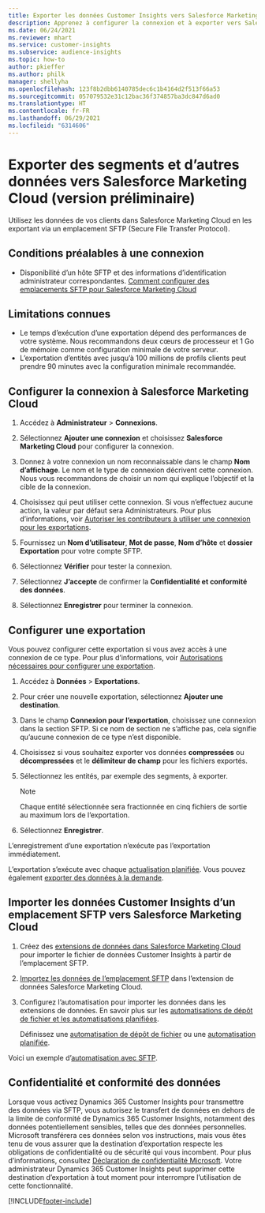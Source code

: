 ```yaml
---
title: Exporter les données Customer Insights vers Salesforce Marketing Cloud
description: Apprenez à configurer la connexion et à exporter vers Salesforce Marketing Cloud.
ms.date: 06/24/2021
ms.reviewer: mhart
ms.service: customer-insights
ms.subservice: audience-insights
ms.topic: how-to
author: pkieffer
ms.author: philk
manager: shellyha
ms.openlocfilehash: 123f8b2dbb6140785dec6c1b4164d2f513f66a53
ms.sourcegitcommit: 057079532e31c12bac36f374857ba3dc847d6ad0
ms.translationtype: HT
ms.contentlocale: fr-FR
ms.lasthandoff: 06/29/2021
ms.locfileid: "6314606"
---
```

# <a name="export-segments-and-other-data-to-salesforce-marketing-cloud-preview"></a>Exporter des segments et d’autres données vers Salesforce Marketing Cloud (version préliminaire)

Utilisez les données de vos clients dans Salesforce Marketing Cloud en les exportant via un emplacement SFTP (Secure File Transfer Protocol).

## <a name="prerequisites-for-connection"></a>Conditions préalables à une connexion

- Disponibilité d’un hôte SFTP et des informations d’identification administrateur correspondantes. [Comment configurer des emplacements SFTP pour Salesforce Marketing Cloud](https://help.salesforce.com/articleView?id=sf.mc_es_configure_enhanced_ftp.htm&type=5) 

## <a name="known-limitations"></a>Limitations connues

- Le temps d’exécution d’une exportation dépend des performances de votre système. Nous recommandons deux cœurs de processeur et 1 Go de mémoire comme configuration minimale de votre serveur. 
- L’exportation d’entités avec jusqu’à 100 millions de profils clients peut prendre 90 minutes avec la configuration minimale recommandée. 

## <a name="set-up-the-connection-to-salesforce-marketing-cloud"></a>Configurer la connexion à Salesforce Marketing Cloud

1. Accédez à **Administrateur** > **Connexions**.

1. Sélectionnez **Ajouter une connexion** et choisissez **Salesforce Marketing Cloud** pour configurer la connexion.

1. Donnez à votre connexion un nom reconnaissable dans le champ **Nom d’affichage**. Le nom et le type de connexion décrivent cette connexion. Nous vous recommandons de choisir un nom qui explique l’objectif et la cible de la connexion.

1. Choisissez qui peut utiliser cette connexion. Si vous n’effectuez aucune action, la valeur par défaut sera Administrateurs. Pour plus d’informations, voir [Autoriser les contributeurs à utiliser une connexion pour les exportations](connections.md#allow-contributors-to-use-a-connection-for-exports).

1. Fournissez un **Nom d’utilisateur**, **Mot de passe**, **Nom d’hôte** et **dossier Exportation** pour votre compte SFTP.

1. Sélectionnez **Vérifier** pour tester la connexion.

1. Sélectionnez **J’accepte** de confirmer la **Confidentialité et conformité des données**.

1. Sélectionnez **Enregistrer** pour terminer la connexion.

## <a name="configure-an-export"></a>Configurer une exportation

Vous pouvez configurer cette exportation si vous avez accès à une connexion de ce type. Pour plus d’informations, voir [Autorisations nécessaires pour configurer une exportation](export-destinations.md#set-up-a-new-export).

1. Accédez à **Données** > **Exportations**.

1. Pour créer une nouvelle exportation, sélectionnez **Ajouter une destination**.

1. Dans le champ **Connexion pour l’exportation**, choisissez une connexion dans la section SFTP. Si ce nom de section ne s’affiche pas, cela signifie qu’aucune connexion de ce type n’est disponible.

1. Choisissez si vous souhaitez exporter vos données **compressées** ou **décompressées** et le **délimiteur de champ** pour les fichiers exportés.

1. Sélectionnez les entités, par exemple des segments, à exporter.

   > [!NOTE]
   > Chaque entité sélectionnée sera fractionnée en cinq fichiers de sortie au maximum lors de l’exportation. 

1. Sélectionnez **Enregistrer**.

L’enregistrement d’une exportation n’exécute pas l’exportation immédiatement.

L’exportation s’exécute avec chaque [actualisation planifiée](system.md#schedule-tab). Vous pouvez également [exporter des données à la demande](export-destinations.md#run-exports-on-demand). 

## <a name="import-customer-insights-data-from-sftp-location-to-salesforce-marketing-cloud"></a>Importer les données Customer Insights d’un emplacement SFTP vers Salesforce Marketing Cloud

1. Créez des [extensions de données dans Salesforce Marketing Cloud](https://help.salesforce.com/articleView?id=sf.mc_es_create_data_extension.htm&type=5) pour importer le fichier de données Customer Insights à partir de l’emplacement SFTP.

2. [Importez les données de l’emplacement SFTP](https://help.salesforce.com/articleView?id=sf.mc_es_import_data_extension_classic.htm&type=5) dans l’extension de données Salesforce Marketing Cloud. 

3. Configurez l’automatisation pour importer les données dans les extensions de données. En savoir plus sur les [automatisations de dépôt de fichier et les automatisations planifiées](https://help.salesforce.com/articleView?id=sf.mc_as_triggered_automations.htm&type=5).

   Définissez une [automatisation de dépôt de fichier](https://help.salesforce.com/articleView?id=sf.mc_as_define_a_triggered_automation.htm&type=5) ou une [automatisation planifiée](https://help.salesforce.com/articleView?id=sf.mc_as_define_a_scheduled_automation.htm&type=5). 

Voici un exemple d’[automatisation avec SFTP](https://help.salesforce.com/articleView?id=sf.mc_as_ftp_and_triggered_automation_scenario.htm&type=5).

## <a name="data-privacy-and-compliance"></a>Confidentialité et conformité des données

Lorsque vous activez Dynamics 365 Customer Insights pour transmettre des données via SFTP, vous autorisez le transfert de données en dehors de la limite de conformité de Dynamics 365 Customer Insights, notamment des données potentiellement sensibles, telles que des données personnelles. Microsoft transférera ces données selon vos instructions, mais vous êtes tenu de vous assurer que la destination d’exportation respecte les obligations de confidentialité ou de sécurité qui vous incombent. Pour plus d’informations, consultez [Déclaration de confidentialité Microsoft](https://go.microsoft.com/fwlink/?linkid=396732).
Votre administrateur Dynamics 365 Customer Insights peut supprimer cette destination d’exportation à tout moment pour interrompre l’utilisation de cette fonctionnalité.

[!INCLUDE[footer-include](../includes/footer-banner.md)]

